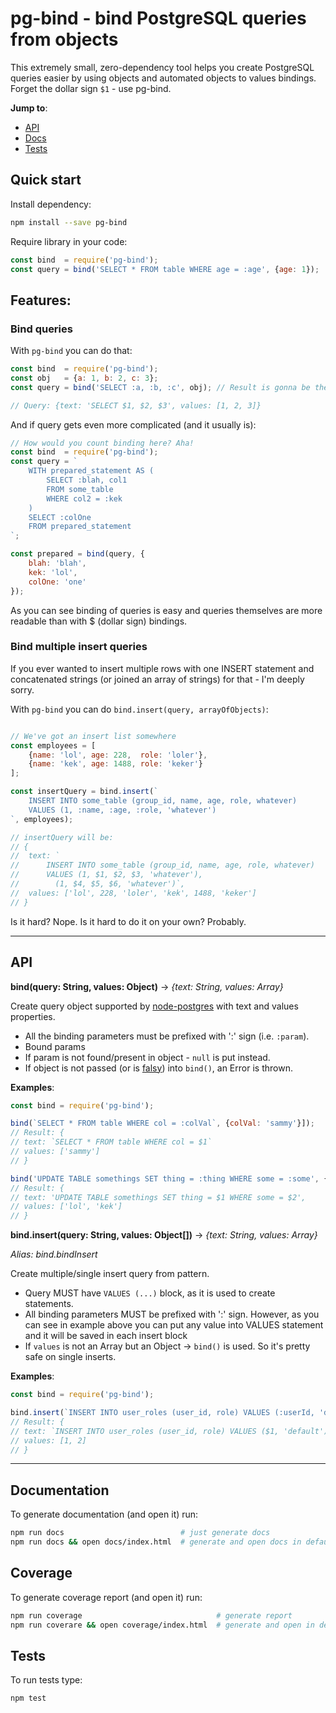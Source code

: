 # pg-bind - bind PostgreSQL queries from objects

This extremely small, zero-dependency tool helps you create PostgreSQL queries easier by using objects and automated objects to values bindings. Forget the dollar sign `$1` - use pg-bind.

**Jump to**:

- [API](#api)
- [Docs](#docs)
- [Tests](#tests)

## Quick start

Install dependency:
```bash
npm install --save pg-bind
```

Require library in your code:
```JavaScript
const bind  = require('pg-bind');
const query = bind('SELECT * FROM table WHERE age = :age', {age: 1});
```

## Features:

### Bind queries

With `pg-bind` you can do that:

```JavaScript
const bind  = require('pg-bind');
const obj   = {a: 1, b: 2, c: 3};
const query = bind('SELECT :a, :b, :c', obj); // Result is gonna be the same

// Query: {text: 'SELECT $1, $2, $3', values: [1, 2, 3]}
```

And if query gets even more complicated (and it usually is):

```JavaScript
// How would you count binding here? Aha!
const bind  = require('pg-bind');
const query = `
    WITH prepared_statement AS (
        SELECT :blah, col1
        FROM some_table
        WHERE col2 = :kek
    )
    SELECT :colOne
    FROM prepared_statement
`;

const prepared = bind(query, {
    blah: 'blah',
    kek: 'lol',
    colOne: 'one'
});
```

As you can see binding of queries is easy and queries themselves are more readable than with $ (dollar sign) bindings.

### Bind multiple insert queries

If you ever wanted to insert multiple rows with one INSERT statement and concatenated strings (or joined an array of strings) for that - I'm deeply sorry.

With `pg-bind` you can do `bind.insert(query, arrayOfObjects)`:

```JavaScript

// We've got an insert list somewhere
const employees = [
    {name: 'lol', age: 228,  role: 'loler'},
    {name: 'kek', age: 1488, role: 'keker'}
];

const insertQuery = bind.insert(`
    INSERT INTO some_table (group_id, name, age, role, whatever)
    VALUES (1, :name, :age, :role, 'whatever')
`, employees);

// insertQuery will be:
// {
//  text: `
//      INSERT INTO some_table (group_id, name, age, role, whatever)
//      VALUES (1, $1, $2, $3, 'whatever'),
//        (1, $4, $5, $6, 'whatever')`,
//  values: ['lol', 228, 'loler', 'kek', 1488, 'keker']
// }
```

Is it hard? Nope. Is it hard to do it on your own? Probably.

---

<a name="api"></a>

## API

**bind(query: String, values: Object)** -> *{text: String, values: Array}*

Create query object supported by [node-postgres](https://github.com/brianc/node-postgres) with text and values properties.

- All the binding parameters must be prefixed with ':' sign (i.e. `:param`).
- Bound params
- If param is not found/present in object - `null` is put instead.
- If object is not passed (or is [falsy](https://developer.mozilla.org/en-US/docs/Glossary/Falsy)) into `bind()`, an Error is thrown.

**Examples**:

```JavaScript
const bind = require('pg-bind');

bind(`SELECT * FROM table WHERE col = :colVal`, {colVal: 'sammy'}]);
// Result: {
// text: `SELECT * FROM table WHERE col = $1`
// values: ['sammy']
// }

bind('UPDATE TABLE somethings SET thing = :thing WHERE some = :some', {some: 'kek', thing: 'lol'});
// Result: {
// text: 'UPDATE TABLE somethings SET thing = $1 WHERE some = $2',
// values: ['lol', 'kek']
// }
```


**bind.insert(query: String, values: Object[])** -> *{text: String, values: Array}*

*Alias: bind.bindInsert*

Create multiple/single insert query from pattern.

- Query MUST have `VALUES (...)` block, as it is used to create statements.
- All binding parameters MUST be prefixed with ':' sign. However, as you can see in example above you can put any value into VALUES statement and it will be saved in each insert block
- If `values` is not an Array but an Object -> `bind()` is used. So it's pretty safe on single inserts.


**Examples**:

```JavaScript
const bind = require('pg-bind');

bind.insert(`INSERT INTO user_roles (user_id, role) VALUES (:userId, 'default')`, [{userId: 1}, {userId: 2}]);
// Result: {
// text: `INSERT INTO user_roles (user_id, role) VALUES ($1, 'default'), ($2, 'default')`
// values: [1, 2]
// }
```

---

<a name="docs"></a>

## Documentation

To generate documentation (and open it) run:

```bash
npm run docs                          # just generate docs
npm run docs && open docs/index.html  # generate and open docs in default application for HTML ext
```

<a name="tests"></a>

## Coverage

To generate coverage report (and open it) run:

```bash
npm run coverage                              # generate report
npm run coverare && open coverage/index.html  # generate and open in default application for HTML ext
```

## Tests

To run tests type:

```bash
npm test
```

